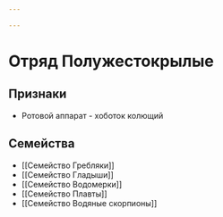 ```yaml
---

---
```

# Отряд Полужестокрылые

## Признаки
- Ротовой аппарат - хоботок колющий

## Cемейства
- [[Семейство Гребляки]]
- [[Семейство Гладыши]]
- [[Семейство Водомерки]]
- [[Семейство Плавты]]
- [[Семейство Водяные скорпионы]]